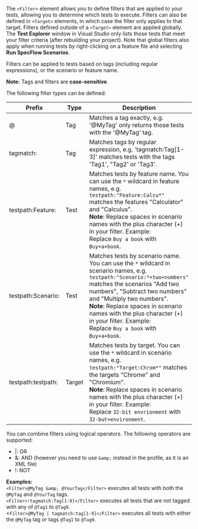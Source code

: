 The `<Filter>` element allows you to define filters that are applied to your tests, allowing you to determine which tests to execute. Filters can also be defined in `<Target>` elements, in which case the filter only applies to that target. Filters defined outside of a `<Target>` element are applied globally. The **Test Explorer** window in Visual Studio only lists those tests that meet your filter criteria (after rebuilding your project). Note that global filters also apply when running tests by right-clicking on a feature file and selecting **Run SpecFlow Scenarios**.

Filters can be applied to tests based on tags (including regular expressions), or the scenario or feature name.

**Note:** Tags and filters are **case-sensitive**.

The following filter types can be defined:

|Prefix    |Type      |Description|
|----------|----------|-----------|
|@         |Tag       |Matches a tag exactly, e.g. '@MyTag' only returns those tests with the '@MyTag' tag.|
|tagmatch: |Tag       |Matches tags by regular expression, e.g. 'tagmatch:Tag[1-3]' matches tests with the tags 'Tag1', "Tag2' or 'Tag3'.|
|testpath:Feature: |Test      |Matches tests by feature name. You can use the `*` wildcard in feature names, e.g. `testpath:"Feature:Calcu*"` matches the features "Calculator" and "Calculus".<br>**Note**: Replace spaces in scenario names with the plus character (+) in your filter. Example:<br>Replace `Buy a book` with `Buy+a+book`.|
|testpath:Scenario:|Test      |Matches tests by scenario name. You can use the `*` wildcard in scenario names, e.g. `testpath:"Scenario:*+two+numbers"` matches the scenarios "Add two numbers", "Subtract two numbers" and "Multiply two numbers".<br>**Note**: Replace spaces in scenario names with the plus character (+) in your filter. Example:<br>Replace `Buy a book` with `Buy+a+book`. |
|testpath:testpath:|Target      |Matches tests by target. You can use the `*` wildcard in scenario names, e.g. `testpath:"Target:Chrom*"` matches the targets "Chrome" and "Chromium".<br>**Note**: Replace spaces in scenario names with the plus character (+) in your filter. Example:<br>Replace `32-bit envrionment` with `32-but+environment`. |

You can combine filters using logical operators. The following operators are supported:  
<ul>
<li>|: OR</li>
<li>&amp;: AND (however you need to use <code>&amp;amp;</code> instead in the profile, as it is an XML file)</li>
<li>!: NOT</li>
</ul>

**Examples:**  
`<Filter>@MyTag &amp; @YourTag</Filter>` executes all tests with both the `@MyTag` and `@YourTag` tags.  
`<Filter>!tagmatch:Tag[1-9]</Filter>` executes all tests that are not tagged with any of  `@Tag1` to `@Tag9`.  
<`Filter>@MyTag | tagmatch:tag[1-9]</Filter>` executes all tests with either the `@MyTag` tag or tags `@Tag1` to `@Tag9`.